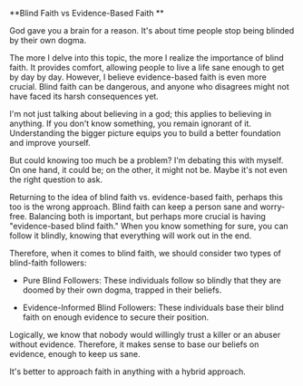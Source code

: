 **Blind Faith vs Evidence-Based Faith
**

God gave you a brain for a reason. It's about time people stop being blinded by their own dogma.

The more I delve into this topic, the more I realize the importance of blind faith. It provides comfort, allowing people to live a life sane enough to get by day by day. However, I believe evidence-based faith is even more crucial. Blind faith can be dangerous, and anyone who disagrees might not have faced its harsh consequences yet.

I'm not just talking about believing in a god; this applies to believing in anything. If you don't know something, you remain ignorant of it. Understanding the bigger picture equips you to build a better foundation and improve yourself.

But could knowing too much be a problem? I'm debating this with myself. On one hand, it could be; on the other, it might not be. Maybe it's not even the right question to ask.

Returning to the idea of blind faith vs. evidence-based faith, perhaps this too is the wrong approach. Blind faith can keep a person sane and worry-free. Balancing both is important, but perhaps more crucial is having "evidence-based blind faith." When you know something for sure, you can follow it blindly, knowing that everything will work out in the end.

Therefore, when it comes to blind faith, we should consider two types of blind-faith followers:

- Pure Blind Followers:
These individuals follow so blindly that they are doomed by their own dogma, trapped in their beliefs.

- Evidence-Informed Blind Followers:
These individuals base their blind faith on enough evidence to secure their position.

Logically, we know that nobody would willingly trust a killer or an abuser without evidence. Therefore, it makes sense to base our beliefs on evidence, enough to keep us sane.

It's better to approach faith in anything with a hybrid approach.
